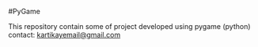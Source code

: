 #PyGame  

This repository contain some of project developed using pygame (python)
contact: kartikayemail@gmail.com
